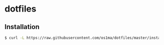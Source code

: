 # dotfiles

## Installation

```bash
$ curl -L https://raw.githubusercontent.com/os1ma/dotfiles/master/install.sh | bash
```
